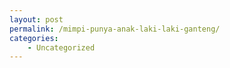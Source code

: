 ```yaml
---
layout: post
permalink: /mimpi-punya-anak-laki-laki-ganteng/
categories:
    - Uncategorized
---
```


